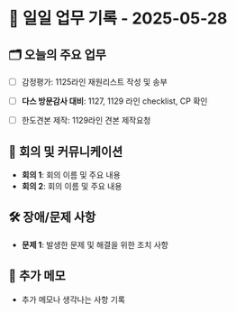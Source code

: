 # 📅 일일 업무 기록 - 2025-05-28

## 🗂 오늘의 주요 업무
- [ ] 감정평가: 1125라인 재원리스트 작성 및 송부
- [ ] **다스 방문감사 대비**:  1127, 1129 라인 checklist, CP 확인 
- [ ] 한도견본 제작: 1129라인 견본 제작요청


## 🔄 회의 및 커뮤니케이션
- **회의 1**: 회의 이름 및 주요 내용
- **회의 2**: 회의 이름 및 주요 내용

## 🛠 장애/문제 사항
- **문제 1**: 발생한 문제 및 해결을 위한 조치 사항


## 📝 추가 메모
- 추가 메모나 생각나는 사항 기록
